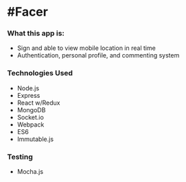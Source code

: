 # #Facer

### What this app is:
- Sign and able to view mobile location in real time
- Authentication, personal profile, and commenting system

### Technologies Used
- Node.js
- Express
- React w/Redux
- MongoDB
- Socket.io
- Webpack
- ES6
- Immutable.js

### Testing
- Mocha.js
